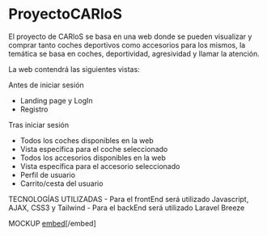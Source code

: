 # ProyectoCARloS
El proyecto de CARloS se basa en una web donde se pueden visualizar y comprar tanto coches deportivos como accesorios para los mismos, la temática se basa en coches, deportividad, agresividad y llamar la atención.

La web contendrá las siguientes vistas:

  Antes de iniciar sesión  
  - Landing page y LogIn
  - Registro

  Tras iniciar sesión
  - Todos los coches disponibles en la web
  - Vista específica para el coche seleccionado
  - Todos los accesorios disponibles en la web
  - Vista específica para el accesorio seleccionado
  - Perfil de usuario
  - Carrito/cesta del usuario
  
  
  TECNOLOGÍAS UTILIZADAS
     - Para el frontEnd será utilizado Javascript, AJAX, CSS3 y Tailwind
    - Para el backEnd será utilizado Laravel Breeze

  MOCKUP
  [embed](https://github.com/CarlosMansoPerez/ProyectoCARloS/files/11157259/proyecto.CARloS.pdf)[/embed]
